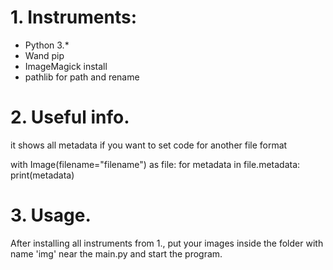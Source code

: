 # 1. Instruments:
- Python 3.*
- Wand pip
- ImageMagick install
- pathlib for path and rename

# 2. Useful info.
it shows all metadata if you want to set code for another file format

with Image(filename="filename") as file:
	for metadata in file.metadata:
		print(metadata)

# 3. Usage.
After installing all instruments from 1., put your images inside the folder with name 'img' 
near the main.py and start the program. 
